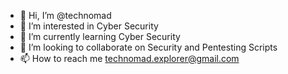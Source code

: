 - 👋 Hi, I’m @technomad
- 👀 I’m interested in Cyber Security
- 🌱 I’m currently learning Cyber Security
- 💞️ I’m looking to collaborate on Security and Pentesting Scripts
- 📫 How to reach me technomad.explorer@gmail.com

<!---
vishalgoyal98/vishalgoyal98 is a ✨ special ✨ repository because its `README.md` (this file) appears on your GitHub profile.
You can click the Preview link to take a look at your changes.
--->
